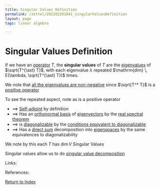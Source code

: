 ```yaml
---
title: Singular Values Definition
permalink: /zettel/202102201841_singularValuesDefinition
layout: page
tags: linear algebra

---
```

# Singular Values Definition

If we have an [operator](202102082104_operatorDefinition) $T$, the **singular values** of $T$ are the 
[eigenvalues](202102120912_eigenvalueDefinition) of $\sqrt{T^{\ast} T}$, with each eigenvalue $\lambda$ repeated 
$\mathrm{dim} \, E(\lambda, \sqrt{T^{\ast} T})$ times.

We note that [all the eigenvalues are non-negative](202102201218_equivalencesPositiveOperator) since $\sqrt{T^* T}$ is 
a [positive operator](202102201207_positiveOperatorDefinition)

To see the repeated aspect, note as is a positive operator
- $\implies$ [Self-adjoint](202102162040_selfAdjointOperator) by definition
- $\implies$ Has an [orthonormal basis](202102142105_orthonormalBasisDefinition) of [eigenvectors](202102120943_eigenvectorDefinition) 
  by the [real spectral theorem](202102191218_realSpectralTheorem)
- $\implies$ is [diagonalizable](202102141037_diagonalizableDefinition) by the [conditions equivalent to diagonalizable](202102141040_conditionsDiagonalizablity)
- $\implies$ Has a [direct sum](202102061512_directSumDefinition) decomposition into [eigenspaces](202102141026_eigenspaceDefinition) 
  by the same equivalences to diagonalizability
  
We note by this each $T$ has $\mathrm{dim} \, V$ Singular Values

Singular values allow us to do [singular value decomposition](202102201910_singularValueDecomposition)

Links: 

References: 

[Return to Index](index)